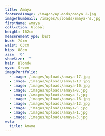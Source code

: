 ```yaml
---
title: Amaya
featuredImage: /images/uploads/amaya-3.jpg
imageThumbnail: /images/uploads/amaya-hs.jpg
firstName: Amaya
collection: Global
height: 162cm
measurementType: bust
bust: 78cm
waist: 63cm
hips: 88cm
size: '8'
shoeSize: '7'
hair: Blonde
eyes: Green
imagePortfolio:
  - image: /images/uploads/amaya-17.jpg
  - image: /images/uploads/amaya-13.jpg
  - image: /images/uploads/amaya-10.jpg
  - image: /images/uploads/amaya-8.jpg
  - image: /images/uploads/amaya-4.jpg
  - image: /images/uploads/amaya-16.jpg
  - image: /images/uploads/amaya-12.jpg
  - image: /images/uploads/amaya-5.jpg
  - image: /images/uploads/amaya-1.jpg
  - image: /images/uploads/amaya-3.jpg
meta:
  title: Amaya
---
```


